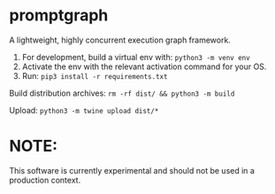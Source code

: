 # promptgraph

A lightweight, highly concurrent execution graph framework.

1. For development, build a virtual env with: `python3 -m venv env`
2. Activate the env with the relevant activation command for your OS.
3. Run: `pip3 install -r requirements.txt`

Build distribution archives: `rm -rf dist/ && python3 -m build`

Upload: `python3 -m twine upload dist/*`

# NOTE:

This software is currently experimental and should not be used in a production context.

